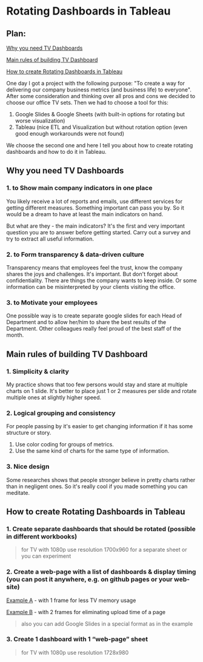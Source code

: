 # Rotating Dashboards in Tableau

## Plan:

[Why you need TV Dashboards](#why-you-need-tv-dashboards)

[Main rules of building TV Dashboard](#main-rules-of-building-tv-dashboard)

[How to create Rotating Dashboards in Tableau](#how-to-create-rotating-dashboards-in-tableau)


One day I got a project with the following purpose: "To create a way for delivering our company business metrics (and business life) to everyone". After some consideration and thinking over all pros and cons we decided to choose our office TV sets. Then we had to choose a tool for this: 

1. Google Slides & Google Sheets (with built-in options for rotating but worse visualization)
2. Tableau (nice ETL and Visualization but without rotation option (even good enough workarounds were not found)

We choose the second one and here I tell you about how to create rotating dashboards and how to do it in Tableau.

## Why you need TV Dashboards

### 1. to Show main company indicators in one place

You likely receive a lot of reports and emails, use different services for getting different measures. 
Something important can pass you by. So it would be a dream to have at least the main indicators on hand.

But what are they - the main indicators? It's the first and very important question you are to answer before getting started.
Carry out a survey and try to extract all useful information.

### 2. to Form transparency & data-driven culture

Transparency means that employees feel the trust, know the company shares the joys and challenges. 
It's important. But don't forget about confidentiality.
There are things the company wants to keep inside. Or some information can be misinterpreted by your clients visiting the office.

### 3. to Motivate your employees

One possible way is to create separate google slides for each Head of Department 
and to allow her/him to share the best results of the Department. 
Other colleagues really feel proud of the best staff of the month.


## Main rules of building TV Dashboard

### 1. Simplicity & clarity

My practice shows that too few persons would stay and stare at multiple charts on 1 slide.
It's better to place just 1 or 2 measures per slide and rotate multiple ones at slightly higher speed.

### 2. Logical grouping and consistency

For people passing by it's easier to get changing information if it has some structure or story.
1. Use color coding for groups of metrics. 
2. Use the same kind of charts for the same type of information.

### 3. Nice design

Some researches shows that people stronger believe in pretty charts rather than in negligent ones.
So it's really cool if you made something you can meditate.


## How to create Rotating Dashboards in Tableau

### 1. Create separate dashboards that should be rotated (possible in different workbooks)
> for TV with 1080р use resolution 1700х960 for a separate sheet or you can experiment

### 2. Create a web-page with a list of dashboards & display timing (you can post it anywhere, e.g. on github pages or your web-site)

[Example A](./index_1_frame.html) - with 1 frame for less TV memory usage

[Example B](./index_2_frames.html) - with 2 frames for eliminating upload time of a page

> also you can add Google Slides in a special format as in the example

### 3. Create 1 dashboard with 1 “web-page” sheet

> for TV with 1080р use resolution 1728х980
